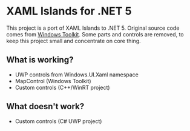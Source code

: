 # XAML Islands for .NET 5

This project is a port of XAML Islands to .NET 5.
Original source code comes from [Windows Toolkit](https://github.com/windows-toolkit/Microsoft.Toolkit.Win32). Some parts and controls are removed, to keep this project small and concentrate on core thing.

## What is working?
- UWP controls from Windows.UI.Xaml namespace
- MapControl (Windows Toolkit)
- Custom controls (C++/WinRT project)

## What doesn't work?
- Custom controls (C# UWP project)